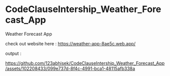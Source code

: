 # CodeClauseIntership_Weather_Forecast_App
Weather Forecast App

check out website here :  https://weather-app-8ae5c.web.app/

output : 

https://github.com/123abhisek/CodeClauseIntership_Weather_Forecast_App/assets/102208433/099e737d-8f4c-4991-bca1-48115afb338a

